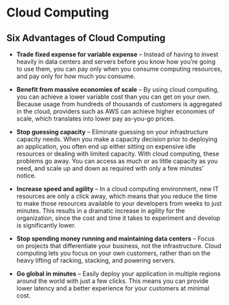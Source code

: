 # Cloud Computing

## Six Advantages of Cloud Computing
-   **Trade fixed expense for variable expense** – Instead of having to invest heavily in data centers and servers before you know how you’re going to use them, you can pay only when you consume computing resources, and pay only for how much you consume.
    
-   **Benefit from massive economies of scale** – By using cloud computing, you can achieve a lower variable cost than you can get on your own. Because usage from hundreds of thousands of customers is aggregated in the cloud, providers such as AWS can achieve higher economies of scale, which translates into lower pay as-you-go prices.
    
-   **Stop guessing capacity** – Eliminate guessing on your infrastructure capacity needs. When you make a capacity decision prior to deploying an application, you often end up either sitting on expensive idle resources or dealing with limited capacity. With cloud computing, these problems go away. You can access as much or as little capacity as you need, and scale up and down as required with only a few minutes’ notice.
    
-   **Increase speed and agility** – In a cloud computing environment, new IT resources are only a click away, which means that you reduce the time to make those resources available to your developers from weeks to just minutes. This results in a dramatic increase in agility for the organization, since the cost and time it takes to experiment and develop is significantly lower.
    
-   **Stop spending money running and maintaining data centers** – Focus on projects that differentiate your business, not the infrastructure. Cloud computing lets you focus on your own customers, rather than on the heavy lifting of racking, stacking, and powering servers.
    
-   **Go global in minutes** – Easily deploy your application in multiple regions around the world with just a few clicks. This means you can provide lower latency and a better experience for your customers at minimal cost.

